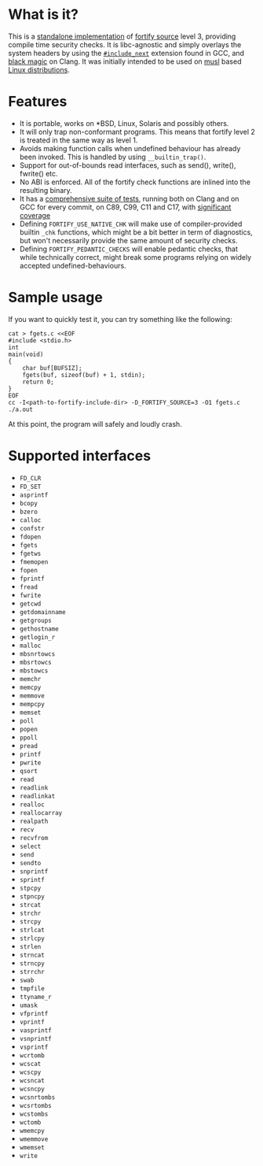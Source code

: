 # What is it?

This is a [standalone implementation](https://git.2f30.org/fortify-headers/) of
[fortify source]( http://gcc.gnu.org/ml/gcc-patches/2004-09/msg02055.html )
level 3, providing compile time security checks.
It is libc-agnostic and simply overlays the system headers by using the
[`#include_next`](https://gcc.gnu.org/onlinedocs/cpp/Wrapper-Headers.html)
extension found in GCC, and
[black magic](https://github.com/jvoisin/fortify-headers/commit/fe149628eaae9748be08815d726cc56e8e492c73)
on Clang. It was initially intended to be used on
[musl](http://www.musl-libc.org/) based
[Linux distributions](https://git.alpinelinux.org/aports/commit/?id=067a4f28825478911bb62be3b8da758d9722753e).

# Features

- It is portable, works on *BSD, Linux, Solaris and possibly others.
- It will only trap non-conformant programs. This means that fortify
  level 2 is treated in the same way as level 1.
- Avoids making function calls when undefined behaviour has already been
  invoked. This is handled by using `__builtin_trap()`.
- Support for out-of-bounds read interfaces, such as send(), write(), fwrite() etc.
- No ABI is enforced. All of the fortify check functions are inlined
  into the resulting binary.
- It has a [comprehensive suite of
  tests](https://github.com/jvoisin/fortify-headers/tree/master/tests), running
  both on Clang and on GCC for every commit, on C89, C99, C11 and C17, with
  [significant coverage](https://jvoisin.github.io/fortify-headers/)
- Defining `FORTIFY_USE_NATIVE_CHK` will make use of compiler-provided builtin `_chk`
  functions, which might be a bit better in term of diagnostics,
  but won't necessarily provide the same amount of security checks.
- Defining `FORTIFY_PEDANTIC_CHECKS` will enable pedantic checks, that while technically
  correct, might break some programs relying on widely accepted
  undefined-behaviours.

# Sample usage

If you want to quickly test it, you can try something like the following:

```
cat > fgets.c <<EOF
#include <stdio.h>
int
main(void)
{
	char buf[BUFSIZ];
	fgets(buf, sizeof(buf) + 1, stdin);
	return 0;
}
EOF
cc -I<path-to-fortify-include-dir> -D_FORTIFY_SOURCE=3 -O1 fgets.c
./a.out
```

At this point, the program will safely and loudly crash.


# Supported interfaces

- `FD_CLR`
- `FD_SET`
- `asprintf`
- `bcopy`
- `bzero`
- `calloc`
- `confstr`
- `fdopen` 
- `fgets`
- `fgetws`
- `fmemopen` 
- `fopen` 
- `fprintf` 
- `fread`
- `fwrite`
- `getcwd`
- `getdomainname`
- `getgroups`
- `gethostname`
- `getlogin_r`
- `malloc` 
- `mbsnrtowcs`
- `mbsrtowcs`
- `mbstowcs`
- `memchr` 
- `memcpy`
- `memmove`
- `mempcpy`
- `memset`
- `poll`
- `popen` 
- `ppoll`
- `pread`
- `printf` 
- `pwrite` 
- `qsort` 
- `read`
- `readlink`
- `readlinkat`
- `realloc` 
- `reallocarray` 
- `realpath`
- `recv`
- `recvfrom`
- `select` 
- `send`
- `sendto`
- `snprintf`
- `sprintf`
- `stpcpy`
- `stpncpy`
- `strcat`
- `strchr`
- `strcpy`
- `strlcat`
- `strlcpy`
- `strlen`
- `strncat`
- `strncpy`
- `strrchr`
- `swab`
- `tmpfile` 
- `ttyname_r`
- `umask` 
- `vfprintf` 
- `vprintf` 
- `vasprintf`
- `vsnprintf`
- `vsprintf`
- `wcrtomb`
- `wcscat`
- `wcscpy`
- `wcsncat`
- `wcsncpy`
- `wcsnrtombs`
- `wcsrtombs`
- `wcstombs`
- `wctomb`
- `wmemcpy`
- `wmemmove`
- `wmemset`
- `write`
